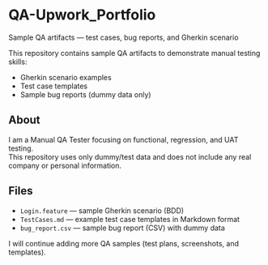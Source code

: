 # QA-Upwork_Portfolio
Sample QA artifacts — test cases, bug reports, and Gherkin scenario

This repository contains sample QA artifacts to demonstrate manual testing skills:
- Gherkin scenario examples
- Test case templates
- Sample bug reports (dummy data only)

## About
I am a Manual QA Tester focusing on functional, regression, and UAT testing.  
This repository uses only dummy/test data and does not include any real company or personal information.

## Files
- `Login.feature` — sample Gherkin scenario (BDD)
- `TestCases.md` — example test case templates in Markdown format
- `bug_report.csv` — sample bug report (CSV) with dummy data

I will continue adding more QA samples (test plans, screenshots, and templates).
